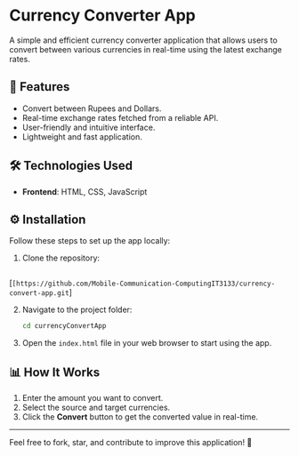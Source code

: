 # Currency Converter App

A simple and efficient currency converter application that allows users to convert between various currencies in real-time using the latest exchange rates.

## 🌟 Features
- Convert between Rupees and Dollars.
- Real-time exchange rates fetched from a reliable API.
- User-friendly and intuitive interface.
- Lightweight and fast application.

## 🛠️ Technologies Used
- **Frontend**: HTML, CSS, JavaScript

## ⚙️ Installation

Follow these steps to set up the app locally:

1. Clone the repository:
   ```bash
  [```[https://github.com/Mobile-Communication-ComputingIT3133/currency-convert-app.git```]

2. Navigate to the project folder:
   ```bash
   cd currencyConvertApp
   ```

3. Open the `index.html` file in your web browser to start using the app.

## 📊 How It Works

1. Enter the amount you want to convert.
2. Select the source and target currencies.
3. Click the **Convert** button to get the converted value in real-time.

---

Feel free to fork, star, and contribute to improve this application! 🚀

